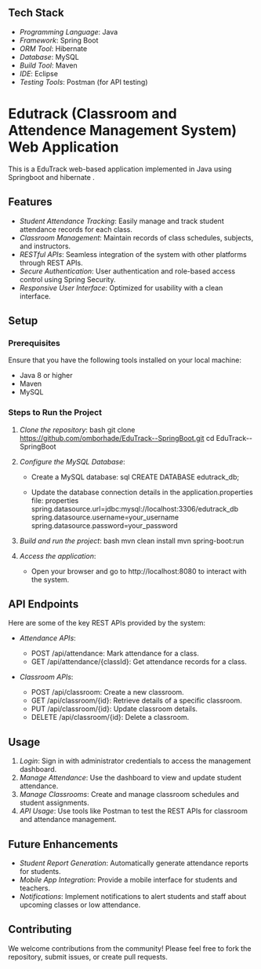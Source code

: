 ## Tech Stack
- *Programming Language*: Java
- *Framework*: Spring Boot
- *ORM Tool*: Hibernate
- *Database*: MySQL
- *Build Tool*: Maven
- *IDE*:  Eclipse
- *Testing Tools*:  Postman (for API testing)


# Edutrack (Classroom and Attendence Management System) Web Application

This is a EduTrack web-based  application implemented in Java using Springboot and hibernate .

## Features
- *Student Attendance Tracking*: Easily manage and track student attendance records for each class.
- *Classroom Management*: Maintain records of class schedules, subjects, and instructors.
- *RESTful APIs*: Seamless integration of the system with other platforms through REST APIs.
- *Secure Authentication*: User authentication and role-based access control using Spring Security.
- *Responsive User Interface*: Optimized for usability with a clean interface.

## Setup

### Prerequisites
Ensure that you have the following tools installed on your local machine:
- Java 8 or higher
- Maven
- MySQL

### Steps to Run the Project

1. *Clone the repository*:
    bash
    git clone https://github.com/omborhade/EduTrack--SpringBoot.git
    cd EduTrack--SpringBoot
    

2. *Configure the MySQL Database*:
   - Create a MySQL database:
     sql
     CREATE DATABASE edutrack_db;
     
   - Update the database connection details in the application.properties file:
     properties
     spring.datasource.url=jdbc:mysql://localhost:3306/edutrack_db
     spring.datasource.username=your_username
     spring.datasource.password=your_password
     

3. *Build and run the project*:
    bash
    mvn clean install
    mvn spring-boot:run
    

4. *Access the application*:
   - Open your browser and go to http://localhost:8080 to interact with the system.

## API Endpoints

Here are some of the key REST APIs provided by the system:

- *Attendance APIs*:
    - POST /api/attendance: Mark attendance for a class.
    - GET /api/attendance/{classId}: Get attendance records for a class.

- *Classroom APIs*:
    - POST /api/classroom: Create a new classroom.
    - GET /api/classroom/{id}: Retrieve details of a specific classroom.
    - PUT /api/classroom/{id}: Update classroom details.
    - DELETE /api/classroom/{id}: Delete a classroom.

## Usage

1. *Login*: Sign in with administrator credentials to access the management dashboard.
2. *Manage Attendance*: Use the dashboard to view and update student attendance.
3. *Manage Classrooms*: Create and manage classroom schedules and student assignments.
4. *API Usage*: Use tools like Postman to test the REST APIs for classroom and attendance management.

## Future Enhancements
- *Student Report Generation*: Automatically generate attendance reports for students.
- *Mobile App Integration*: Provide a mobile interface for students and teachers.
- *Notifications*: Implement notifications to alert students and staff about upcoming classes or low attendance.

## Contributing
We welcome contributions from the community! Please feel free to fork the repository, submit issues, or create pull requests.
